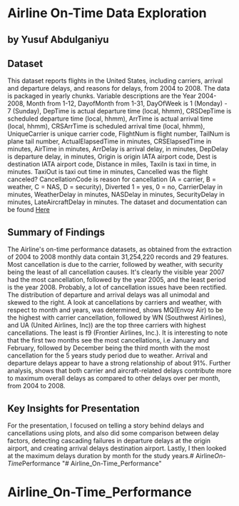 # Airline On-Time Data Exploration

## by Yusuf Abdulganiyu


## Dataset

This dataset reports flights in the United States, including
carriers, arrival and departure delays, and reasons for delays,
from 2004 to 2008. The data is packaged in yearly chunks. Variable descriptions are the Year 2004-2008, Month from 1-12, DayofMonth from 1-31, DayOfWeek is 1 (Monday) - 7 (Sunday), DepTime is actual departure time (local, hhmm), CRSDepTime is scheduled departure time (local, hhmm), ArrTime is actual arrival time (local, hhmm), CRSArrTime is scheduled arrival time (local, hhmm), UniqueCarrier is unique carrier code, FlightNum is flight number, TailNum is plane tail number, ActualElapsedTime in minutes, CRSElapsedTime in minutes, AirTime in minutes, ArrDelay is arrival delay, in minutes, DepDelay is departure delay, in minutes, Origin is origin IATA airport code, Dest is destination IATA airport code, Distance in miles, TaxiIn is taxi in time, in minutes. TaxiOut is taxi out time in minutes, Cancelled was the flight canceled? CancellationCode is reason for cancellation (A = carrier, B = weather, C = NAS, D = security), Diverted 1 = yes, 0 = no, CarrierDelay in minutes, WeatherDelay in minutes, NASDelay in minutes, SecurityDelay in minutes, LateAircraftDelay in minutes. The dataset and documentation can be found [Here](https://dataverse.harvard.edu/dataset.xhtml?persistentId=doi:10.7910/DVN/HG7NV7)


## Summary of Findings

The Airline's on-time performance datasets, as obtained from the extraction of 2004 to 2008 monthly data contain 31,254,220 records and 29 features. Most cancellation is due to the carrier, followed by weather, with security being the least of all cancellation causes. It's clearly the visible year 2007 had the most cancellation, followed by the year 2005, and the least period is the year 2008. Probably, a lot of cancellation issues have been rectified. The distribution of departure and arrival delays was all unimodal and skewed to the right. A look at cancellations by carriers and weather, with respect to month and years, was determined, shows MQ(Envoy Air) to be the highest with carrier cancellation, followed by WN (Southwest Airlines), and UA (United Airlines, Inc)) are the top three carriers with highest cancellations. The least is f9 (Frontier Airlines, Inc.). It is interesting to note that the first two months see the most cancellations, i.e January and February, followed by December being the third month with the most cancellation for the 5 years study period due to weather. Arrival and departure delays appear to have a strong relationship of about 91%. Further analysis, shows that both carrier and aircraft-related delays contribute more to maximum overall delays as compared to other delays over per month, from 2004 to 2008.


## Key Insights for Presentation

For the presentation, I focused on telling a story behind delays and cancellations using plots, and also did some comparison between delay factors, detecting cascading failures in departure delays at the origin airport, and creating arrival delays destination airport. Lastly, I then looked at the maximum delays duration by month for the study years.#   A i r l i n e _ O n - T i m e _ P e r f o r m a n c e  
 "# Airline_On-Time_Performance" 
# Airline_On-Time_Performance
